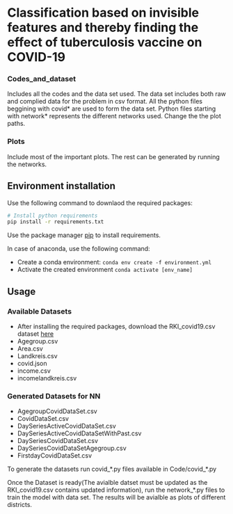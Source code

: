 
# Classification based on invisible features and thereby finding the effect of tuberculosis vaccine on COVID-19

### Codes_and_dataset 
Includes all the codes and the data set used. 
The data set includes both raw and complied data for the problem in csv format. 
All the python files beggining with covid* are used to form the data set.
Python files starting with network* represents the different networks used. Change the the plot paths.

### Plots 
Include most of the important plots. The rest can be generated by running the networks.

## Environment installation

Use the following command to downlaod the required packages:
```bash
# Install python requirements
pip install -r requirements.txt
```
Use the package manager [pip](https://pip.pypa.io/en/stable/) to install requirements.

In case of anaconda, use the following command:

* Create a conda environment: `conda env create -f environment.yml`
* Activate the created environment `conda activate [env_name]`

## Usage
### Available Datasets
* After installing the required packages, download the RKI_covid19.csv dataset [here](https://www.arcgis.com/home/item.html?id=f10774f1c63e40168479a1feb6c7ca74)
* Agegroup.csv
* Area.csv
* Landkreis.csv
* covid.json
* income.csv
* incomelandkreis.csv

### Generated Datasets for NN
* AgegroupCovidDataSet.csv 
* CovidDataSet.csv
* DaySeriesActiveCovidDataSet.csv 
* DaySeriesActiveCovidDataSetWithPast.csv
* DaySeriesCovidDataSet.csv
* DaySeriesCovidDataSetAgegroup.csv
* FirstdayCovidDataSet.csv 

To generate the datasets run covid_\*.py files available in Code/covid_\*.py

Once the Dataset is ready(The avialble datset must be updated as the RKI_covid19.csv contains updated information), run the network_\*.py files to train the model with data set. The results will be avialble as plots of different districts.

